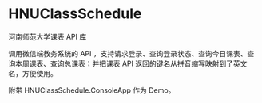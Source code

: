 # HNUClassSchedule

河南师范大学课表 API 库

调用微信端教务系统的 API ，支持请求登录、查询登录状态、查询今日课表、查询本周课表、查询总课表；并把课表 API 返回的键名从拼音缩写映射到了英文名，方便使用。

附带 HNUClassSchedule.ConsoleApp 作为 Demo。